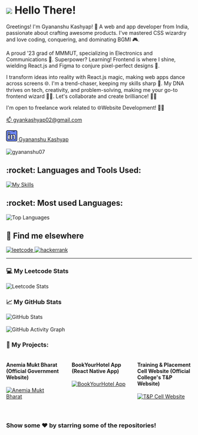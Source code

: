 <h1>
    <img src="https://emojis.slackmojis.com/emojis/images/1531849430/4246/blob-sunglasses.gif?1531849430" width="30"/>
    Hello There!
</h1>

<p>
    Greetings! I'm Gyananshu Kashyap! 🚀 A web and app developer from India, passionate about crafting awesome products. I've mastered CSS wizardry and love coding, conquering, and dominating BGMI 🎮.
</p>

<p>
    A proud '23 grad of MMMUT, specializing in Electronics and Communications 📡. Superpower? Learning! Frontend is where I shine, wielding React.js and Figma to conjure pixel-perfect designs 🎨.
</p>

<p>
    I transform ideas into reality with React.js magic, making web apps dance across screens 🌐. I'm a trend-chaser, keeping my skills sharp 🔪. My DNA thrives on tech, creativity, and problem-solving, making me your go-to frontend wizard 🦸‍♂️. Let's collaborate and create brilliance! 🚀🔥
</p>

<p>
    I'm open to freelance work related to 🌐Website Development! 🚀🔥
</p>

<a href="mailto:gyankashyap02@gmail.com">📫 gyankashyap02@gmail.com</a>

<a href="https://www.linkedin.com/in/gyananshu-kashyap/" target="_blank">
    <img height="30" src="https://raw.githubusercontent.com/AbhishekMaira10/AbhishekMaira10/master/linkedin.png?raw=true"> Gyananshu Kashyap</a>

<br>
<br>

<img src="https://komarev.com/ghpvc/?username=gyananshu07" alt="gyananshu07">

<h2>:rocket: Languages and Tools Used:</h2>
<a href="https://skillicons.dev">
    <img src="https://skillicons.dev/icons?i=next,react,js,express,nodejs,html,css,bootstrap,materialui,mongodb,mysql,c,cpp,java,ps,ai,figma,github,vscode,git,postman" alt="My Skills">
</a>

<h2>:rocket: Most used Languages:</h2>
<img src="https://github-readme-stats.vercel.app/api/top-langs/?username=gyananshu07&layout=compact" alt="Top Languages">

<h2>📢 Find me elsewhere</h2>
<a href="https://leetcode.com/abhishekmaira1999/">
    <img src="https://img.shields.io/badge/-LeetCode-FFA116?style=for-the-badge&logo=LeetCode&logoColor=black" alt="leetcode">
</a>
<a href="https://www.hackerrank.com/gyankashyap02">
    <img src="https://img.shields.io/badge/-Hackerrank-2EC866?style=for-the-badge&logo=HackerRank&logoColor=white" alt="hackerrank">
</a>

<hr>

<h3>💻 My Leetcode Stats</h3>
<img src="https://leetcard.jacoblin.cool/Gyananshu_gk?theme=light,unicorn" alt="Leetcode Stats">

<h3>📈 My GitHub Stats</h3>
<img src="https://github-readme-stats.vercel.app/api?username=gyananshu07&show_icons=true&theme=gotham" alt="GitHub Stats">

<br />
<br />

<div>
    <img src="https://github-readme-activity-graph.vercel.app/graph?username=gyananshu07&theme=react-dark" alt="GitHub Activity Graph">
</div>

<h3>🎨 My Projects:</h3>

<div style="display: flex; flex-direction:row; flex-wrap: wrap; justify-content: space-between;">
    <div style="flex-basis: calc(33.33% - 20px); margin-bottom: 20px;">
        <h4>Anemia Mukt Bharat (Official Government Website)</h4>
        <a href="https://github.com/gyananshu07/gyananshu07/assets/81867317/67c2af3d-a12b-40ee-9e45-ad027f421f66">
            <img src="https://github.com/gyananshu07/gyananshu07/assets/81867317/67c2af3d-a12b-40ee-9e45-ad027f421f66" alt="Anemia Mukt Bharat">
        </a>
    </div>
    <div style="flex-basis: calc(33.33% - 20px); margin-bottom: 20px;">
        <h4>BookYourHotel App (React Native App)</h4>
        <a href="https://github.com/gyananshu07/gyananshu07/assets/81867317/1307d958-b2a2-41b5-b3ef-37aa87a165c3">
            <img src="https://github.com/gyananshu07/gyananshu07/assets/81867317/1307d958-b2a2-41b5-b3ef-37aa87a165c3" alt="BookYourHotel App">
        </a>
    </div>
    <div style="flex-basis: calc(33.33% - 20px); margin-bottom: 20px;">
        <h4>Training & Placement Cell Website (Official College's T&P Website)</h4>
        <a href="https://github.com/gyananshu07/gyananshu07/assets/81867317/65564939-2842-4b70-824c-520fe2105b2e">
            <img src="https://github.com/gyananshu07/gyananshu07/assets/81867317/65564939-2842-4b70-824c-520fe2105b2e" alt="T&P Cell Website">
        </a>
    </div>
</div>

<br />

<div class="center">
    <h3>Show some ❤️ by starring some of the repositories!</h3>
</div>

